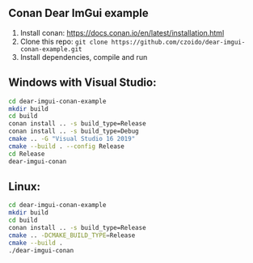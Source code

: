 ## Conan Dear ImGui example

1. Install conan: https://docs.conan.io/en/latest/installation.html
2. Clone this repo: `git clone https://github.com/czoido/dear-imgui-conan-example.git`
3. Install dependencies, compile and run

## Windows with Visual Studio:

```bash
cd dear-imgui-conan-example
mkdir build
cd build
conan install .. -s build_type=Release
conan install .. -s build_type=Debug
cmake .. -G "Visual Studio 16 2019"
cmake --build . --config Release
cd Release
dear-imgui-conan
```

## Linux:

```bash
cd dear-imgui-conan-example
mkdir build
cd build
conan install .. -s build_type=Release
cmake .. -DCMAKE_BUILD_TYPE=Release
cmake --build .
./dear-imgui-conan
```
